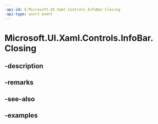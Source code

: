 ```yaml
---
-api-id: E:Microsoft.UI.Xaml.Controls.InfoBar.Closing
-api-type: winrt event
---
```


# Microsoft.UI.Xaml.Controls.InfoBar.Closing

<!--
public event Windows.Foundation.TypedEventHandler<Microsoft.UI.Xaml.Controls.InfoBar,Microsoft.UI.Xaml.Controls.InfoBarClosingEventArgs> Closing;
-->


## -description

## -remarks

## -see-also

## -examples



